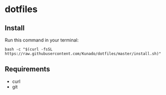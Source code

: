 # dotfiles

## Install

Run this command in your terminal:
```
bash -c "$(curl -fsSL https://raw.githubusercontent.com/Kunado/dotfiles/master/install.sh)"
```

## Requirements

* curl
* git
